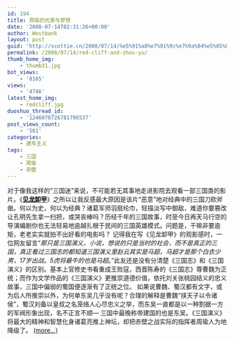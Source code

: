 ```yaml
---
id: 194
title: 周瑜的光荣与梦想
date: '2008-07-14T02:31:26+00:00'
author: Westbank
layout: post
guid: 'http://scottie.cn/2008/07/14/%e5%91%a8%e7%91%9c%e7%9a%84%e5%85%89%e8%8d%a3%e4%b8%8e%e6%a2%a6%e6%83%b3/'
permalink: /2008/07/14/red-cliff-and-zhou-yu/
thumb_home_img:
    - thumb31.jpg
bot_views:
    - '8165'
views:
    - '4746'
latest_home_img:
    - redcliff.jpg
duoshuo_thread_id:
    - '1246078726781796537'
post_views_count:
    - '501'
categories:
    - 速写主义
tags:
    - 三国
    - 周瑜
    - 赤壁
---
```


对于像我这样的“三国迷”来说，不可能若无其事地走进影院去观看一部三国类的影片。《[**<span style="color: #000000;">见龙卸甲</span>**](http://scottie.cn/2008/04/15/resurrection-of-the-dragon/)》之所以让我反感最大原因是该片“恶意”地对经典中的三国刀砍斧凿。何以为史，何以为经典？诸葛军师羽扇纶巾，轻描淡写中御敌，难道你要篡改让孔明先生拿一扫把，或哭丧棒吗？历经千年的三国故事，时至今日再天马行空的导演编剧你也无法轻易地逾越扎根于民间的三国英雄模式。问题是，干嘛非要逾矩，老老实实就拍不出好看的电影吗？ 记得我在写《见龙卸甲》的观影感时，一位网友留言“*那只是三国演义，小说，想说的只是当时的社会，而不是真正的三国，真正看过三国志的都知道三国演义里赵云其实是马超，马超才是那个白衣少男，17岁出战。5虎将最牛的也是马超*。”此友还是没有分清楚《三国志》和《三国演义》的区别。基本上官修史书看重成王败寇，西晋陈寿的《三国志》尊曹魏为正统；而作为文学作品的《三国演义》更推崇道德价值，依托刘关张桃园结义的忠义故事，三国中偏弱的蜀国便逐渐有了正统之位。 如果说曹魏、蜀汉都有文字，或为后人所推崇以外，为何单东吴几乎没有呢？合理的解释是曹魏“挟天子以令诸侯”，蜀汉刘备以皇叔之名笼络人心尽忠义之举，而东吴一直都是以一种割据一方的军阀形象出现，名不正言不顺— 三国中最晚称帝建国的也是东吴。《三国演义》将最大的精神和智慧化身诸葛亮推上神坛，却把赤壁之战实际的指挥者周瑜人为地降级了。 [<span aria-label="Continue reading 周瑜的光荣与梦想">(more…)</span>](http://farbank.net/2008/07/14/red-cliff-and-zhou-yu/#more-194)